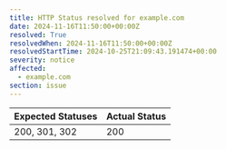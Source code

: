 ```yaml
---
title: HTTP Status resolved for example.com
date: 2024-11-16T11:50:00+00:00Z
resolved: True
resolvedWhen: 2024-11-16T11:50:00+00:00Z
resolvedStartTime: 2024-10-25T21:09:43.191474+00:00
severity: notice
affected:
  - example.com
section: issue
---
```


| Expected Statuses | Actual Status  |
|-------------------|----------------|
| 200, 301, 302 | 200 |
